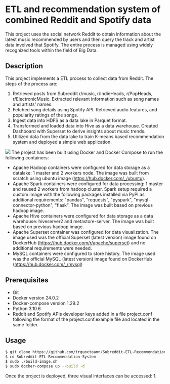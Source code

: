 # ETL and recommendation system of combined Reddit and Spotify data
This project uses the social network Reddit to obtain information about the latest music recommended by users and then query the track and artist data involved that Spotify. The entire process is managed using widely recognized tools within the field of Big Data.
## Description
This project implements a ETL process to collect data from Reddit. The steps of the process are:
1. Retrieved posts from Subreddit r/music, r/IndieHeads, r/PopHeads, r/ElectronicMusic. Extracted relevant information such as song names and artists' names.
2. Fetched song details using Spotify API. Retrieved audio features, and popularity ratings of the songs.
3. Ingest data into HDFS as a data lake in Parquet format.
4. Transformed and loaded data into Hive as a data warehouse. Created Dashboard with Superset to derive insights about music trends.
5. Utilized data from the data lake to train K-means based recommendation system and deployed a simple web application.
<img src="https://github.com/trquoctoann/Subreddit-ETL-Recommendation-System/blob/main/Data%20Pipeline.png">
The project has been built using Docker and Docker Compose to run the following containers:

- Apache Hadoop containers were configured for data storage as a datalake: 1 master and 2 workers node. The image was built from scratch using ubuntu image (https://hub.docker.com/_/ubuntu).
- Apache Spark containers were configured for data processing: 1 master and reused 2 workers from hadoop cluster. Spark setup required a custom image with the following packages installed via PyPI as additional requirements: "pandas", "requests", "pyspark", "mysql-connector-python", "flask". The image was built based on previous hadoop image.
- Apache Hive containers were configured for data storage as a data warehouse: hiveserver2 and metastore-server. The image was built based on previous hadoop image.
- Apache Superset container was configured for data visualization. The image used was the official Superset (latest version) image found on DockerHub (https://hub.docker.com/r/apache/superset) and no additional requirements were needed.
- MySQL containers were configured to store history. The image used was the official MySQL (latest version) image found on DockerHub (https://hub.docker.com/_/mysql)
## Prerequisites
- Git
- Docker version 24.0.2
- Docker-compose version 1.29.2
- Python 3.10.6
- Reddit and Spotify APIs developer keys added in a file project.conf following the format of the project.conf.example file and located in the same folder.
## Usage 
```sh
$ git clone https://github.com/trquoctoann/Subreddit-ETL-Recommendation-System.git
$ cd Subreddit-ETL-Recommendation-System
$ sudo ./build-image.sh
$ sudo docker-compose up --build -d
```
Once the project is deployed, three visual interfaces can be accessed:
1. 
